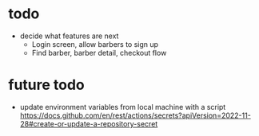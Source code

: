 # todo

- decide what features are next
  - Login screen, allow barbers to sign up
  - Find barber, barber detail, checkout flow

# future todo

- update environment variables from local machine with a script https://docs.github.com/en/rest/actions/secrets?apiVersion=2022-11-28#create-or-update-a-repository-secret
